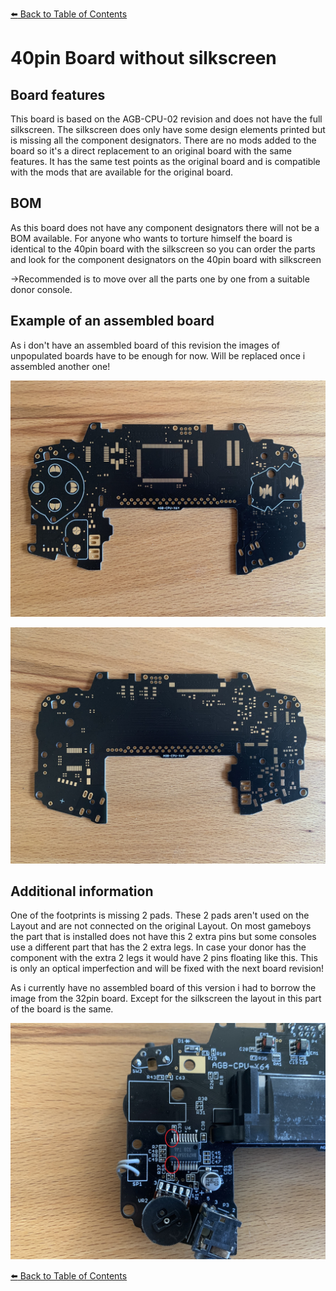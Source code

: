 [:arrow_left: Back to Table of Contents](/README.md)

# 40pin Board without silkscreen
## Board features
This board is based on the AGB-CPU-02 revision and does not have the full silkscreen.
The silkscreen does only have some design elements printed but is missing all the component designators.
There are no mods added to the board so it's a direct replacement to an original board with the same features.
It has the same test points as the original board and is compatible with the mods that are available for the original board.

## BOM
As this board does not have any component designators there will not be a BOM available.
For anyone who wants to torture himself the board is identical to the 40pin board with the silkscreen so you can order the parts and look for the component designators on the 40pin board with silkscreen

->Recommended is to move over all the parts one by one from a suitable donor console.

## Example of an assembled board
As i don't have an assembled board of this revision the images of unpopulated boards have to be enough for now. Will be replaced once i assembled another one!

![](/Advance/40pin_without_silkscreen/Images/IMG_9731.jpg) 

![](/Advance/40pin_without_silkscreen/Images/IMG_9732.jpg) 

## Additional information
One of the footprints is missing 2 pads. These 2 pads aren't used on the Layout and are not connected on the original Layout.
On most gameboys the part that is installed does not have this 2 extra pins but some consoles use a different part that has the 2 extra legs.
In case your donor has the component with the extra 2 legs it would have 2 pins floating like this. This is only an optical imperfection and will be fixed with the next board revision!

As i currently have no assembled board of this version i had to borrow the image from the 32pin board. Except for the silkscreen the layout in this part of the board is the same.

![](/Advance/32pin_with_silkscreen/Images/IMG_9725.jpg)

[:arrow_left: Back to Table of Contents](/README.md)

